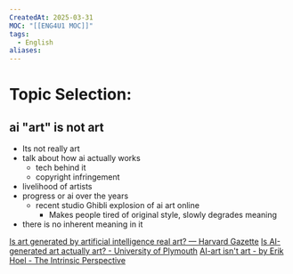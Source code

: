 ```yaml
---
CreatedAt: 2025-03-31
MOC: "[[ENG4U1 MOC]]"
tags:
  - English
aliases:
---
```

# Topic Selection:
## ai "art" is not art
- Its not really art
- talk about how ai actually works
	- tech behind it
	-  copyright infringement
- livelihood of artists
- progress or ai over the years
	- recent studio Ghibli explosion of ai art online
		- Makes people tired of original style, slowly degrades meaning
- there is no inherent meaning in it 

[Is art generated by artificial intelligence real art? — Harvard Gazette](https://news.harvard.edu/gazette/story/2023/08/is-art-generated-by-artificial-intelligence-real-art/)
[Is AI-generated art actually art? - University of Plymouth](https://www.plymouth.ac.uk/discover/is-ai-generated-art-actually-art)
[AI-art isn't art - by Erik Hoel - The Intrinsic Perspective](https://www.theintrinsicperspective.com/p/ai-art-isnt-art)
